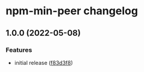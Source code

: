 # npm-min-peer changelog

## 1.0.0 (2022-05-08)

### Features

- initial release ([f83d3f8](https://github.com/ext/npm-min-peer/commit/f83d3f8ec929e3d7e5c832bcfa4d9169c19cfa48))
